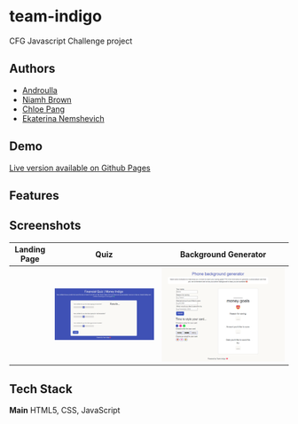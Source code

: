 # team-indigo


CFG Javascript Challenge project


## Authors

- [Androulla](https://github.com/n1ght0wl)
- [Niamh Brown](https://github.com/NiamhBrown)
- [Chloe Pang]()
- [Ekaterina Nemshevich]()

## Demo

[Live version available on Github Pages](https://n1ght0wl.github.io/team-indigo/)


## Features

## Screenshots

Landing Page               |  Quiz                      |  Background Generator
:-------------------------:|:-------------------------: |:-------------------------: |
![]()| ![](https://github.com/n1ght0wl/team-indigo/blob/main/quiz.png)| ![](https://github.com/n1ght0wl/team-indigo/blob/main/background_generator.png)                          

## Tech Stack

**Main** HTML5, CSS, JavaScript


